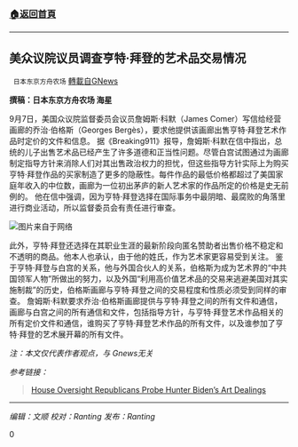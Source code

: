 ###  [:house:返回首頁](https://github.com/ourhimalayas/txt)
---


## 美众议院议员调查亨特·拜登的艺术品交易情况
` 日本东京方舟农场` [轉載自GNews](https://gnews.org/zh-hans/1521521/)

**撰稿：日本东京方舟农场 海星**

9月7日，美国众议院监督委员会议员詹姆斯·科默（James Comer）写信给经营画廊的乔治·伯格斯（Georges Bergès），要求他提供该画廊出售亨特·拜登艺术作品时定价的文件和信息。
据《Breaking911》报导，詹姆斯·科默在信中指出，总统的儿子出售艺术品已经产生了许多道德和正当性问题。尽管白宫试图通过为画廊制定指导方针来消除人们对其出售政治权力的担忧，但这些指导方针实际上为购买亨特·拜登作品的买家制造了更多的隐蔽性。每件作品的最低价格都超过了美国家庭年收入的中位数，画廊为一位初出茅庐的新人艺术家的作品所定的价格是史无前例的。
他在信中强调，因为亨特·拜登选择在国际事务中最阴暗、最腐败的角落里进行商业活动，所以监督委员会有责任进行审查。

![](https://assets.gnews.org/wp-content/uploads/2021/09/hunter-biden-art-1-1024x682-1.jpg)图片来自于网络

此外，亨特·拜登还选择在其职业生涯的最新阶段向匿名赞助者出售价格不稳定和不透明的商品。他本人也承认，由于他的姓氏，作为艺术家更容易受到关注。
鉴于亨特·拜登与白宫的关系，他与外国合伙人的关系，伯格斯为成为艺术界的“中共国领军人物”所做出的努力，以及外国“利用高价值艺术品的交易来逃避美国对其实施制裁”的历史，伯格斯画廊与亨特·拜登之间的交易程度和性质必须受到同样的审查。
詹姆斯·科默要求乔治·伯格斯画廊提供与亨特·拜登之间的所有文件和通信，画廊与白宫之间的所有通信和文件，包括指导方针，与亨特·拜登艺术作品相关的所有定价文件和通信，谁购买了亨特·拜登艺术作品的所有文件，以及谁参加了亨特·拜登的艺术展开幕的所有文件。

*注：本文仅代表作者观点，与 Gnews无关*

*参考链接：*



> [House Oversight Republicans Probe Hunter Biden’s Art Dealings](https://breaking911.com/house-oversight-republicans-probe-hunter-bidens-art-dealings/)



* * *

*编辑：文顺 校对：Ranting 发布：Ranting*

0
